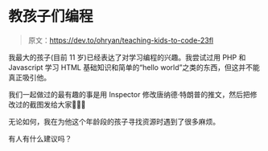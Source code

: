 # 教孩子们编程

> 原文：<https://dev.to/ohryan/teaching-kids-to-code-23fl>

我最大的孩子(目前 11 岁)已经表达了对学习编程的兴趣。我尝试过用 PHP 和 Javascript 学习 HTML 基础知识和简单的“hello world”之类的东西，但这并不能真正吸引他。

我们一起做过的最有趣的事是用 Inspector 修改唐纳德·特朗普的推文，然后把修改过的截图发给大家🤣🤣🤣

无论如何，我在为他这个年龄段的孩子寻找资源时遇到了很多麻烦。

有人有什么建议吗？